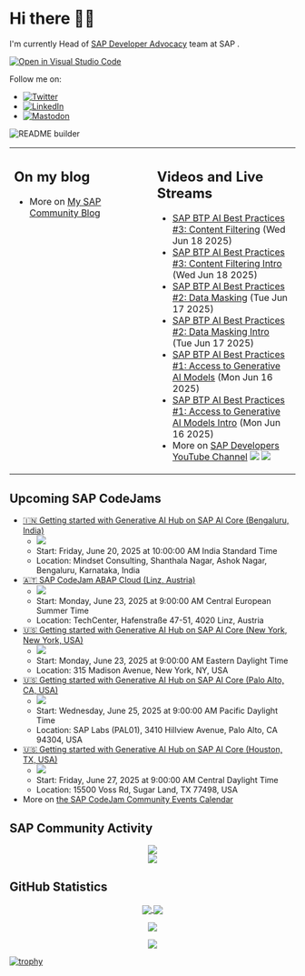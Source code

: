 
# Hi there 👋🏼

I'm currently Head of [SAP Developer Advocacy](https://developers.sap.com/developer-advocates.html) team at SAP .

[![Open in Visual Studio Code](https://img.shields.io/badge/Made%20for-VSCode-1f425f.svg)](https://github.dev/jung-thomas/jung-thomas)

Follow me on:
- <a href="https://twitter.com/thomas_jung"><img alt="Twitter" src="https://img.shields.io/badge/thomas_jung-%231DA1F2.svg?style=for-the-badge&logo=Twitter&logoColor=white"/></a>
- <a href="https://www.linkedin.com/in/thomasjungsap/"><img alt="LinkedIn" src="https://img.shields.io/badge/linkedin-%230077B5.svg?style=for-the-badge&logo=linkedin&logoColor=white"/></a>
- <a rel="me" href="https://mastodon.cloud/@thomas_jung"><img alt="Mastodon" src="https://img.shields.io/mastodon/follow/109262551990174478?domain=https%3A%2F%2Fmastodon.cloud%2F&style=social"/></a>

![README builder](https://github.com/jung-thomas/jung-thomas/workflows/README%20builder/badge.svg)

<table><tr><td valign="top" width="50%">
 
## On my blog
- More on [My SAP Community Blog](https://community.sap.com/t5/user/viewprofilepage/user-id/139)
</td>
  
<td valign="top" width="50%">
  
## Videos and Live Streams
- [SAP BTP AI Best Practices #3: Content Filtering](https://www.youtube.com/watch?v=Oa9Wii0XJFI) (Wed Jun 18 2025)
- [SAP BTP AI Best Practices #3: Content Filtering Intro](https://www.youtube.com/watch?v=U0fJzsRIKhY) (Wed Jun 18 2025)
- [SAP BTP AI Best Practices #2: Data Masking](https://www.youtube.com/watch?v=c186VMnbNQU) (Tue Jun 17 2025)
- [SAP BTP AI Best Practices #2: Data Masking Intro](https://www.youtube.com/watch?v=9V3JCg38TIk) (Tue Jun 17 2025)
- [SAP BTP AI Best Practices #1: Access to Generative AI Models](https://www.youtube.com/watch?v=kU5lJHt7Mfw) (Mon Jun 16 2025)
- [SAP BTP AI Best Practices #1: Access to Generative AI Models Intro](https://www.youtube.com/watch?v=NEDgNZVpVvA) (Mon Jun 16 2025)
- More on [SAP Developers YouTube Channel](https://www.youtube.com/channel/UCNfmelKDrvRmjYwSi9yvrMg) ![](https://img.shields.io/youtube/channel/views/UCNfmelKDrvRmjYwSi9yvrMg) ![](https://img.shields.io/youtube/channel/subscribers/UCNfmelKDrvRmjYwSi9yvrMg)
</td></tr></table>

## Upcoming SAP CodeJams
- [🇮🇳 Getting started with Generative AI Hub on SAP AI Core (Bengaluru, India)](https://community.sap.com/t5/sap-codejam/getting-started-with-generative-ai-hub-on-sap-ai-core-bengaluru-india/ev-p/14107897)
  - <img src="https://community.sap.com/t5/image/serverpage/image-id/264291iF67BE0445F71F05F/image-size/thumb?v=v2&px=150" />
  - Start: Friday, June 20, 2025 at 10:00:00 AM India Standard Time
  - Location: Mindset Consulting, Shanthala Nagar, Ashok Nagar, Bengaluru, Karnataka, India
- [🇦🇹 SAP CodeJam ABAP Cloud (Linz, Austria)](https://community.sap.com/t5/sap-codejam/sap-codejam-abap-cloud-linz-austria/ev-p/13998358)
  - <img src="https://community.sap.com/t5/image/serverpage/image-id/217852i0C408183FB806BAF/image-size/thumb?v=v2&px=150" />
  - Start: Monday, June 23, 2025 at 9:00:00 AM Central European Summer Time
  - Location: TechCenter, Hafenstraße 47-51, 4020 Linz, Austria
- [🇺🇸 Getting started with Generative AI Hub on SAP AI Core (New York, New York, USA)](https://community.sap.com/t5/sap-codejam/getting-started-with-generative-ai-hub-on-sap-ai-core-new-york-new-york-usa/ev-p/14099369)
  - <img src="https://community.sap.com/t5/image/serverpage/image-id/260171i4FDB0006F396DF2C/image-size/thumb?v=v2&px=150" />
  - Start: Monday, June 23, 2025 at 9:00:00 AM Eastern Daylight Time
  - Location: 315 Madison Avenue, New York, NY, USA
- [🇺🇸 Getting started with Generative AI Hub on SAP AI Core (Palo Alto, CA, USA)](https://community.sap.com/t5/sap-codejam/getting-started-with-generative-ai-hub-on-sap-ai-core-palo-alto-ca-usa/ev-p/14101603)
  - <img src="https://community.sap.com/t5/image/serverpage/image-id/261175iFC98E69AC8AD4945/image-size/thumb?v=v2&px=150" />
  - Start: Wednesday, June 25, 2025 at 9:00:00 AM Pacific Daylight Time
  - Location: SAP Labs (PAL01), 3410 Hillview Avenue, Palo Alto, CA 94304, USA
- [🇺🇸 Getting started with Generative AI Hub on SAP AI Core (Houston, TX, USA)](https://community.sap.com/t5/sap-codejam/getting-started-with-generative-ai-hub-on-sap-ai-core-houston-tx-usa/ev-p/14101612)
  - <img src="https://community.sap.com/t5/image/serverpage/image-id/261179i36ED93925873F3F5/image-size/thumb?v=v2&px=150" />
  - Start: Friday, June 27, 2025 at 9:00:00 AM Central Daylight Time
  - Location: 15500 Voss Rd, Sugar Land, TX 77498, USA
- More on [the SAP CodeJam Community Events Calendar](https://groups.community.sap.com/t5/sap-codejam/eb-p/codejam-events)

## SAP Community Activity
<p align = "center">
<a href="https://community.sap.com/t5/user/viewprofilepage/user-id/139">
  <img align="center" src="https://devrel-tools-prod-scn-badges-srv.cfapps.eu10.hana.ondemand.com/activity/139" />
</a>
</br>
<a href="https://community.sap.com/t5/user/viewprofilepage/user-id/139">
  <img align="center" src="https://devrel-tools-prod-scn-badges-srv.cfapps.eu10.hana.ondemand.com/showcaseBadges/139/1570/674/384/900/390" />
</a>
</p>

## GitHub Statistics
<p align = "center">
<a href="https://github.com/anuraghazra/github-readme-stats">
  <img align="center" src="https://github-readme-stats.vercel.app/api?username=jung-thomas&count_private=true&show_icons=true&theme=dark&line_height=27" />
</a>
<a href="https://github.com/anuraghazra/github-readme-stats">
  <img align="center" src="https://github-readme-stats.vercel.app/api/top-langs/?username=jung-thomas&show_icons=true&theme=dark" />
</a>
</p>

<p align = "center">
 <img  src="https://github-readme-streak-stats.herokuapp.com/?user=jung-thomas&show_icons=true&locale=en&layout=compact&theme=dark&line_height=0" />
</p> 

<p align = "center">
 <img src="https://activity-graph.herokuapp.com/graph?username=jung-thomas&theme=redical">
</p> 

[![trophy](https://github-profile-trophy.vercel.app/?username=jung-thomas&theme=onedark)](https://github.com/ryo-ma/github-profile-trophy)



